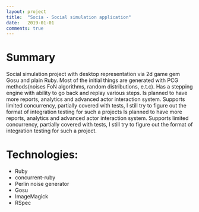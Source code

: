 ```yaml
---
layout: project
title:  "Socia - Social simulation application"
date:   2019-01-01
comments: true
---
```


# Summary

Social simulation project with desktop representation via 2d game gem Gosu and plain Ruby. Most of the initial things are generated with PCG methods(noises FoN algorithms, random distributions, e.t.c). Has a stepping engine with ability to go back and replay various steps. Is planned to have more reports, analytics and advanced actor interaction system. Supports limited concurrency, partially covered with tests, I still try to figure out the format of integration testing for such a projects Is planned to have more reports, analytics and advanced actor interaction system. Supports limited concurrency, partially covered with tests, I still try to figure out the format of integration testing for such a project.

# Technologies:
- Ruby
- concurrent-ruby
- Perlin noise generator
- Gosu
- ImageMagick
- RSpec

